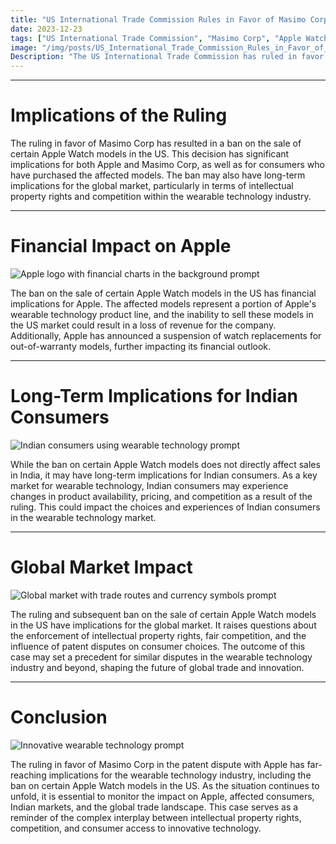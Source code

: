 ```yaml
---
title: "US International Trade Commission Rules in Favor of Masimo Corp in Patent Dispute with Apple"
date: 2023-12-23
tags: ["US International Trade Commission", "Masimo Corp", "Apple Watch", "patent dispute", "global market"]
image: "/img/posts/US_International_Trade_Commission_Rules_in_Favor_of_Masimo_Corp_in_Patent_Dispute_with_Apple/0.png"
Description: "The US International Trade Commission has ruled in favor of Masimo Corp in a patent dispute with Apple, leading to a ban on the sale of certain Apple Watch models in the US. This blog post explores the implications of this ruling on the global market and Indian consumers, as well as the financial impact on Apple and affected consumers."
---
```



---
# Implications of the Ruling

The ruling in favor of Masimo Corp has resulted in a ban on the sale of certain Apple Watch models in the US. This decision has significant implications for both Apple and Masimo Corp, as well as for consumers who have purchased the affected models. The ban may also have long-term implications for the global market, particularly in terms of intellectual property rights and competition within the wearable technology industry.



---
# Financial Impact on Apple

![Apple logo with financial charts in the background prompt](/img/posts/US_International_Trade_Commission_Rules_in_Favor_of_Masimo_Corp_in_Patent_Dispute_with_Apple/2.png "Apple logo with financial charts in the background")

The ban on the sale of certain Apple Watch models in the US has financial implications for Apple. The affected models represent a portion of Apple's wearable technology product line, and the inability to sell these models in the US market could result in a loss of revenue for the company. Additionally, Apple has announced a suspension of watch replacements for out-of-warranty models, further impacting its financial outlook.



---
# Long-Term Implications for Indian Consumers

![Indian consumers using wearable technology prompt](/img/posts/US_International_Trade_Commission_Rules_in_Favor_of_Masimo_Corp_in_Patent_Dispute_with_Apple/3.png "Indian consumers using wearable technology")

While the ban on certain Apple Watch models does not directly affect sales in India, it may have long-term implications for Indian consumers. As a key market for wearable technology, Indian consumers may experience changes in product availability, pricing, and competition as a result of the ruling. This could impact the choices and experiences of Indian consumers in the wearable technology market.



---
# Global Market Impact

![Global market with trade routes and currency symbols prompt](/img/posts/US_International_Trade_Commission_Rules_in_Favor_of_Masimo_Corp_in_Patent_Dispute_with_Apple/4.png "Global market with trade routes and currency symbols")

The ruling and subsequent ban on the sale of certain Apple Watch models in the US have implications for the global market. It raises questions about the enforcement of intellectual property rights, fair competition, and the influence of patent disputes on consumer choices. The outcome of this case may set a precedent for similar disputes in the wearable technology industry and beyond, shaping the future of global trade and innovation.



---
# Conclusion

![Innovative wearable technology prompt](/img/posts/US_International_Trade_Commission_Rules_in_Favor_of_Masimo_Corp_in_Patent_Dispute_with_Apple/5.png "Innovative wearable technology")

The ruling in favor of Masimo Corp in the patent dispute with Apple has far-reaching implications for the wearable technology industry, including the ban on certain Apple Watch models in the US. As the situation continues to unfold, it is essential to monitor the impact on Apple, affected consumers, Indian markets, and the global trade landscape. This case serves as a reminder of the complex interplay between intellectual property rights, competition, and consumer access to innovative technology.


